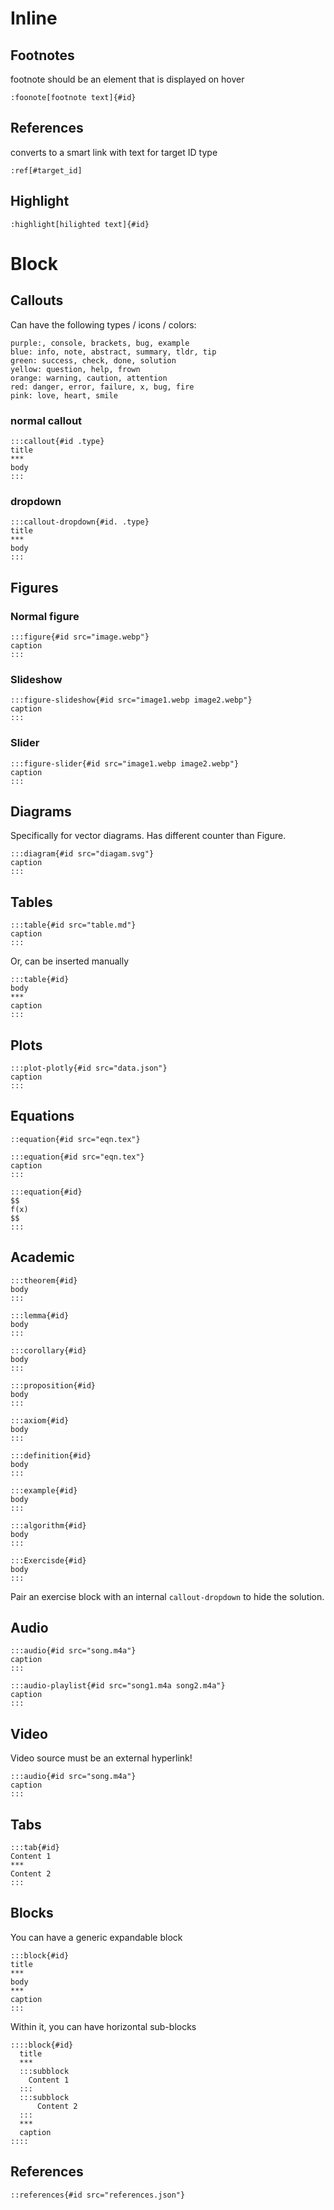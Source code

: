 # Inline

## Footnotes

footnote should be an element that is displayed on hover

```
:foonote[footnote text]{#id}
```

## References

converts to a smart link with text for target ID type

```
:ref[#target_id]
```

## Highlight

`:highlight[hilighted text]{#id}`

# Block

## Callouts

Can have the following types / icons / colors:

```
purple:, console, brackets, bug, example
blue: info, note, abstract, summary, tldr, tip
green: success, check, done, solution
yellow: question, help, frown
orange: warning, caution, attention
red: danger, error, failure, x, bug, fire
pink: love, heart, smile
```

### normal callout

```
:::callout{#id .type}
title
***
body
:::
```

### dropdown

```
:::callout-dropdown{#id. .type}
title
***
body
:::
```

## Figures

### Normal figure

```
:::figure{#id src="image.webp"}
caption
:::
```

### Slideshow

```
:::figure-slideshow{#id src="image1.webp image2.webp"}
caption
:::
```

### Slider

```
:::figure-slider{#id src="image1.webp image2.webp"}
caption
:::
```

## Diagrams

Specifically for vector diagrams. Has different counter than Figure.

```
:::diagram{#id src="diagam.svg"}
caption
:::
```

## Tables

```
:::table{#id src="table.md"}
caption
:::
```

Or, can be inserted manually

```
:::table{#id}
body
***
caption
:::
```

## Plots

```
:::plot-plotly{#id src="data.json"}
caption
:::
```

## Equations

```
::equation{#id src="eqn.tex"}
```

```
:::equation{#id src="eqn.tex"}
caption
:::
```

```
:::equation{#id}
$$
f(x)
$$
:::
```

## Academic

```
:::theorem{#id}
body
:::
```

```
:::lemma{#id}
body
:::
```

```
:::corollary{#id}
body
:::
```

```
:::proposition{#id}
body
:::
```

```
:::axiom{#id}
body
:::
```

```
:::definition{#id}
body
:::
```

```
:::example{#id}
body
:::
```

```
:::algorithm{#id}
body
:::
```

```
:::Exercisde{#id}
body
:::
```

Pair an exercise block with an internal `callout-dropdown` to hide the solution.

## Audio

```
:::audio{#id src="song.m4a"}
caption
:::
```

```
:::audio-playlist{#id src="song1.m4a song2.m4a"}
caption
:::
```

## Video

Video source must be an external hyperlink!

```
:::audio{#id src="song.m4a"}
caption
:::
```

## Tabs

```
:::tab{#id}
Content 1
***
Content 2
:::
```

## Blocks

You can have a generic expandable block

```
:::block{#id}
title
***
body
***
caption
:::
```

Within it, you can have horizontal sub-blocks

```
::::block{#id}
  title
  ***
  :::subblock
  	Content 1
  :::
  :::subblock
	  Content 2
  :::
  ***
  caption
::::
```

## References

```
::references{#id src="references.json"}
```

